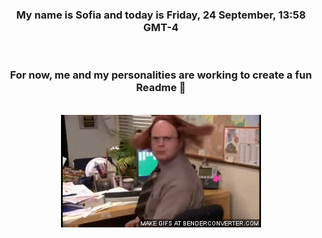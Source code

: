 


<div align="center">
<h3 >My name is Sofia and today is Friday, 24 September, 13:58 GMT-4</h3><br>
<h3 >For now, me and my personalities are working to create a fun Readme 👋
</h3><br>
<img src='img/dwight.gif' alt='working...'/>
</div>
